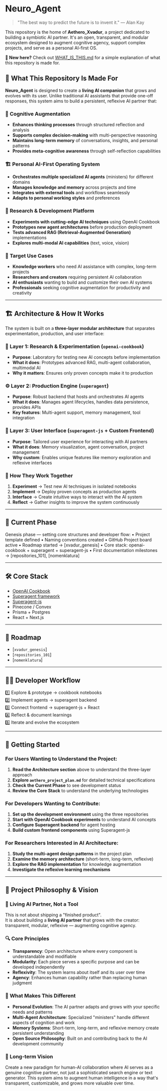 # Neuro_Agent

> "The best way to predict the future is to invent it." — Alan Kay

This repository is the home of **Aethero_Xvadur**, a project dedicated to building a symbiotic AI partner. It's an open, transparent, and modular ecosystem designed to augment cognitive agency, support complex projects, and serve as a personal AI-first OS.

**🚀 New here?** Check out [WHAT_IS_THIS.md](WHAT_IS_THIS.md) for a simple explanation of what this repository is made for.

## 🎯 What This Repository Is Made For

**Neuro_Agent** is designed to create a **living AI companion** that grows and evolves with its user. Unlike traditional AI assistants that provide one-off responses, this system aims to build a persistent, reflexive AI partner that:

### 🧠 **Cognitive Augmentation**
- **Enhances thinking processes** through structured reflection and analysis
- **Supports complex decision-making** with multi-perspective reasoning
- **Maintains long-term memory** of conversations, insights, and personal patterns
- **Provides meta-cognitive awareness** through self-reflection capabilities

### 🏗️ **Personal AI-First Operating System**
- **Orchestrates multiple specialized AI agents** (ministers) for different domains
- **Manages knowledge and memory** across projects and time
- **Integrates with external tools** and workflows seamlessly
- **Adapts to personal working styles** and preferences

### 🔬 **Research & Development Platform**
- **Experiments with cutting-edge AI techniques** using OpenAI Cookbook
- **Prototypes new agent architectures** before production deployment
- **Tests advanced RAG (Retrieval-Augmented Generation)** implementations
- **Explores multi-modal AI capabilities** (text, voice, vision)

### 🎯 **Target Use Cases**
- **Knowledge workers** who need AI assistance with complex, long-term projects
- **Researchers and creators** requiring persistent AI collaboration
- **AI enthusiasts** wanting to build and customize their own AI systems
- **Professionals** seeking cognitive augmentation for productivity and creativity

---

## 🏗️ Architecture & How It Works

The system is built on a **three-layer modular architecture** that separates experimentation, production, and user interface:

### 🧪 **Layer 1: Research & Experimentation** (`openai-cookbook`)
- **Purpose**: Laboratory for testing new AI concepts before implementation
- **What it does**: Prototypes advanced RAG, multi-agent collaboration, multimodal AI
- **Why it matters**: Ensures only proven concepts make it to production

### ⚙️ **Layer 2: Production Engine** (`superagent`)
- **Purpose**: Robust backend that hosts and orchestrates AI agents
- **What it does**: Manages agent lifecycles, handles data persistence, provides APIs
- **Key features**: Multi-agent support, memory management, tool integration

### 🎨 **Layer 3: User Interface** (`superagent-js` + Custom Frontend)
- **Purpose**: Tailored user experience for interacting with AI partners
- **What it does**: Memory visualization, agent conversation, project management
- **Why custom**: Enables unique features like memory exploration and reflexive interfaces

### 🧩 **How They Work Together**
1. **Experiment** → Test new AI techniques in isolated notebooks
2. **Implement** → Deploy proven concepts as production agents
3. **Interface** → Create intuitive ways to interact with the AI system
4. **Reflect** → Gather insights to improve the system continuously

---

## 🚀 Current Phase

Genesis phase — setting core structures and developer flow:
	•	Project template defined
	•	Naming conventions created
	•	GitHub Project board active
	•	Roadmap started → [xvadur_genesis]
	•	Core stack: openai-cookbook + superagent + superagent-js
	•	First documentation milestones → [repositories_101], [nomenklatura]

---

## 🛠️ Core Stack

- [OpenAI Cookbook](https://github.com/openai/openai-cookbook)
- [Superagent framework](https://github.com/homanp/superagent)
- [Superagent-js](https://github.com/homanp/superagent-js)
- Pinecone / Convex
- Prisma + Postgres
- React + Next.js

---

## 🧭 Roadmap

- [`xvadur_genesis`]
- [`repositories_101`]
- [`nomenklatura`]

---

## 🧑‍💻 Developer Workflow

1️⃣ Explore & prototype → cookbook notebooks  
2️⃣ Implement agents → superagent backend  
3️⃣ Connect frontend → superagent-js + React  
4️⃣ Reflect & document learnings  
5️⃣ Iterate and evolve the ecosystem

---

## 🚀 Getting Started

### For Users Wanting to Understand the Project:
1. **Read the Architecture section** above to understand the three-layer approach
2. **Explore `aethero_project_plan.md`** for detailed technical specifications
3. **Check the Current Phase** to see development status
4. **Review the Core Stack** to understand the underlying technologies

### For Developers Wanting to Contribute:
1. **Set up the development environment** using the three repositories
2. **Start with OpenAI Cookbook experiments** to understand AI concepts
3. **Configure Superagent backend** for agent hosting
4. **Build custom frontend components** using Superagent-js

### For Researchers Interested in AI Architecture:
1. **Study the multi-agent design patterns** in the project plan
2. **Examine the memory architecture** (short-term, long-term, reflexive)
3. **Explore the RAG implementation** for knowledge augmentation
4. **Investigate the reflexive learning mechanisms**

---

## 🤝 Project Philosophy & Vision

### 🌱 **Living AI Partner, Not a Tool**
This is not about shipping a "finished product".  
It is about building a **living AI partner** that grows with the creator:  
transparent, modular, reflexive — augmenting cognitive agency.

### 🔍 **Core Principles**
- **Transparency**: Open architecture where every component is understandable and modifiable
- **Modularity**: Each piece serves a specific purpose and can be developed independently
- **Reflexivity**: The system learns about itself and its user over time
- **Agency**: Enhances human capability rather than replacing human judgment

### 🎯 **What Makes This Different**
- **Personal Evolution**: The AI partner adapts and grows with your specific needs and patterns
- **Multi-Agent Architecture**: Specialized "ministers" handle different aspects of cognition and work
- **Memory Systems**: Short-term, long-term, and reflexive memory create persistent understanding
- **Open Source Philosophy**: Built on and contributing back to the AI development community

### 🚀 **Long-term Vision**
Create a new paradigm for human-AI collaboration where AI serves as a genuine cognitive partner, not just a sophisticated search engine or text generator. This system aims to augment human intelligence in a way that's transparent, customizable, and grows more valuable over time. 
